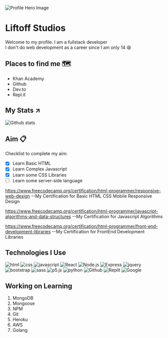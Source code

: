 ![Profile Hero Image](https://1gew6o3qn6vx9kp3s42ge0y1-wpengine.netdna-ssl.com/wp-content/uploads/prod/2020/10/HERO-ART-microsoft_azure_1920x1000_nologo.jpg)
# Liftoff Studios

Welcome to my profile. I am a fullstack developer<br>
I don't do web development as a career since I am only 14 😆

## Places to find me 🗺️

- Khan Academy
- Github
- Dev.to
- Repl.it


## My Stats ↗️
![Github stats](https://github-readme-stats.vercel.app/api?username=Liftoff-KA)

## Aim 📋
Checklist to complete my aim:
* [x] Learn Basic HTML
* [x] Learn Complex Javascript 
* [x] Learn some CSS Libraries
* [ ] Learn some server-side language

https://www.freecodecamp.org/certification/html-programmer/responsive-web-design 
--My Certification for Basic HTML CSS Mobile Responsive Design

https://www.freecodecamp.org/certification/html-programmer/javascript-algorithms-and-data-structures
--My Certification for Javascript Algorithms

https://www.freecodecamp.org/certification/html-programmer/front-end-development-libraries 
--My Certification for FrontEnd Development Libraries



## Technologies I Use
![html](https://img.shields.io/badge/-HTML5-grey?logo=html5)
![css](https://img.shields.io/badge/-CSS3-grey?logo=css3)
![javascript](https://img.shields.io/badge/-Javascript-grey?logo=javascript)
![React](https://img.shields.io/badge/-React-grey?logo=react)
![Node.js](https://img.shields.io/badge/-NodeJS-grey?logo=node.js)
![Express](https://img.shields.io/badge/-Express-grey?logo=express)
![jquery](https://img.shields.io/badge/-jQuery-grey?logo=jQuery)
![bootstrap](https://img.shields.io/badge/-Bootstrap-grey?logo=bootstrap)
![sass](https://img.shields.io/badge/-SASS-grey?logo=sass)
![p5.js](https://img.shields.io/badge/-P5.js-grey?logo=p5.js)
![python](https://img.shields.io/badge/-Python-grey?logo=python)
![Github](https://img.shields.io/badge/-Github-grey?logo=github)
![Replit](https://img.shields.io/badge/-Replit-grey?logo=replit)
![Google](https://img.shields.io/badge/-DeveloperConsole-grey?logo=google) 

## Working on Learning
1. MongoDB
2. Mongoose
3. NPM
4. Git
5. Heroku
6. AWS
7. Golang
